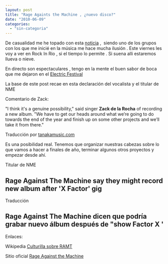 ```yaml
---
layout: post
title: "Rage Againts the Machine , ¿nuevo disco?"
date: "2010-06-09"
categories: 
  - "sin-categoria"
---
```


De casualidad me he topado con esta [noticia](https://www.nme.com/news/nme/51385) ,  siendo uno de los grupos con los que me inicié en la música me hace mucha ilusión . Este viernes les voy a ver en Rock In Rio , si el tiempo lo permite . Si suena alli estaremos llueva o nieve.

En directo son espectaculares , tengo en la mente el buen sabor de boca que me dejaron en el [Electric Festival](../2008/06/electric-festival/)

La base de este post recae en esta declaración del vocalista y el titular de NME

Comentario de Zack:

"I think it's a genuine possibility," said singer **Zack de la Rocha** of recording a new album. "We have to get our heads around what we’re going to do towards the end of the year and finish up on some other projects and we’ll take it from there."

Traducción por [tanakamusic.com](https://tanakamusic.com/2010/06/08/rage-against-the-machine-podria-sacar-nuevo-disco/)

Es una posibilidad real. Tenemos que organizar nuestras cabezas sobre lo que vamos a hacer a finales de año, terminar algunos otros proyectos y empezar desde ahí.

Titular de NME

## Rage Against The Machine say they might record new album after 'X Factor' gig

Traducción

## Rage Against The Machine dicen que podría grabar nuevo álbum después de "show Factor X '

Enlaces:

Wikipedia [Culturilla sobre RAMT](https://es.wikipedia.org/wiki/Rage_Against_the_Machine)

Sitio oficial [Rage Against the Machine](https://www.ratm.com/)
